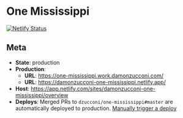 # One Mississippi

[![Netlify Status](https://api.netlify.com/api/v1/badges/956bbb0a-6ffc-4159-a784-8ff5cc43af19/deploy-status)](https://app.netlify.com/sites/damonzucconi-one-mississippi/deploys)

## Meta

- **State**: production
- **Production**:
  - **URL**: https://one-mississippi.work.damonzucconi.com/
  - **URL**: https://damonzucconi-one-mississippi.netlify.app/
- **Host**: https://app.netlify.com/sites/damonzucconi-one-mississippi/overview
- **Deploys**: Merged PRs to `dzucconi/one-mississippi#master` are automatically deployed to production. [Manually trigger a deploy](https://app.netlify.com/sites/damonzucconi-one-mississippi/deploys)

